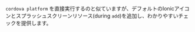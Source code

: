 `cordova platform` を直接実行するのと似ていますが、デフォルトのIonicアイコンとスプラッシュスクリーンリソース(during `add`)を追加し、わかりやすいチェックを提供します。
